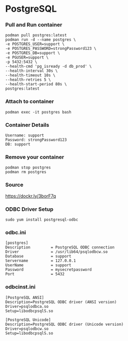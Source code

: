 # PostgreSQL
### Pull and Run container
```
podman pull postgres:latest
podman run -d --name postgres \
-e POSTGRES_USER=support \
-e POSTGRES_PASSWORD=strongPassword123 \
-e POSTGRES_DB=support \
-e PGUSER=support \
-p 5432:5432 \
--health-cmd 'pg_isready -d db_prod' \
--health-interval 30s \
--health-timeout 10s \
--health-retries 5 \
--health-start-period 80s \
postgres:latest
```

### Attach to container
```
podman exec -it postgres bash
```

### Container Details
```
Username: support
Password: strongPassword123
DB: support
```

### Remove your container
```
podman stop postgres
podman rm postgres
```

### Source
https://dockr.ly/3borF7q  

### ODBC Driver Setup
```
sudo yum install postgresql-odbc
```

### odbc.ini
```
[postgres]
Description         = PostgreSQL ODBC connection
Driver              = /usr/lib64/psqlodbcw.so
Database            = support
Servername          = 127.0.0.1
UserName            = support
Password            = mysecretpassword
Port                = 5432
```

### odbcinst.ini
```
[PostgreSQL ANSI]
Description=PostgreSQL ODBC driver (ANSI version)
Driver=psqlodbca.so
Setup=libodbcpsqlS.so

[PostgreSQL Unicode]
Description=PostgreSQL ODBC driver (Unicode version)
Driver=psqlodbcw.so
Setup=libodbcpsqlS.so
```